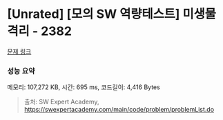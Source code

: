 # [Unrated] [모의 SW 역량테스트] 미생물 격리 - 2382 

[문제 링크](https://swexpertacademy.com/main/code/problem/problemDetail.do?contestProbId=AV597vbqAH0DFAVl) 

### 성능 요약

메모리: 107,272 KB, 시간: 695 ms, 코드길이: 4,416 Bytes



> 출처: SW Expert Academy, https://swexpertacademy.com/main/code/problem/problemList.do